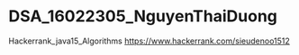 # DSA_16022305_NguyenThaiDuong
Hackerrank_java15_Algorithms
https://www.hackerrank.com/sieudenoo1512
